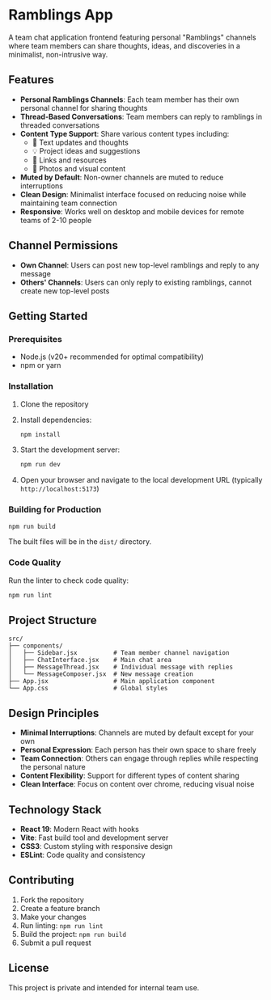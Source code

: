 # Ramblings App

A team chat application frontend featuring personal "Ramblings" channels where team members can share thoughts, ideas, and discoveries in a minimalist, non-intrusive way.

## Features

- **Personal Ramblings Channels**: Each team member has their own personal channel for sharing thoughts
- **Thread-Based Conversations**: Team members can reply to ramblings in threaded conversations
- **Content Type Support**: Share various content types including:
  - 💬 Text updates and thoughts
  - 💡 Project ideas and suggestions
  - 🔗 Links and resources
  - 📸 Photos and visual content
- **Muted by Default**: Non-owner channels are muted to reduce interruptions
- **Clean Design**: Minimalist interface focused on reducing noise while maintaining team connection
- **Responsive**: Works well on desktop and mobile devices for remote teams of 2-10 people

## Channel Permissions

- **Own Channel**: Users can post new top-level ramblings and reply to any message
- **Others' Channels**: Users can only reply to existing ramblings, cannot create new top-level posts

## Getting Started

### Prerequisites

- Node.js (v20+ recommended for optimal compatibility)
- npm or yarn

### Installation

1. Clone the repository
2. Install dependencies:
   ```bash
   npm install
   ```

3. Start the development server:
   ```bash
   npm run dev
   ```

4. Open your browser and navigate to the local development URL (typically `http://localhost:5173`)

### Building for Production

```bash
npm run build
```

The built files will be in the `dist/` directory.

### Code Quality

Run the linter to check code quality:
```bash
npm run lint
```

## Project Structure

```
src/
├── components/
│   ├── Sidebar.jsx          # Team member channel navigation
│   ├── ChatInterface.jsx    # Main chat area
│   ├── MessageThread.jsx    # Individual message with replies
│   └── MessageComposer.jsx  # New message creation
├── App.jsx                  # Main application component
└── App.css                  # Global styles
```

## Design Principles

- **Minimal Interruptions**: Channels are muted by default except for your own
- **Personal Expression**: Each person has their own space to share freely
- **Team Connection**: Others can engage through replies while respecting the personal nature
- **Content Flexibility**: Support for different types of content sharing
- **Clean Interface**: Focus on content over chrome, reducing visual noise

## Technology Stack

- **React 19**: Modern React with hooks
- **Vite**: Fast build tool and development server
- **CSS3**: Custom styling with responsive design
- **ESLint**: Code quality and consistency

## Contributing

1. Fork the repository
2. Create a feature branch
3. Make your changes
4. Run linting: `npm run lint`
5. Build the project: `npm run build`
6. Submit a pull request

## License

This project is private and intended for internal team use.